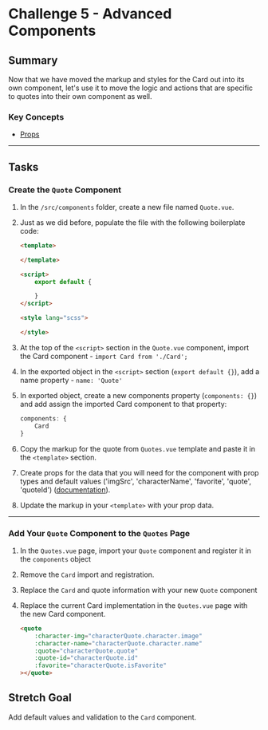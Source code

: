 # Challenge 5 - Advanced Components

## Summary

Now that we have moved the markup and styles for the Card out into its own component, let's use it to move the logic and actions that are specific to quotes into their own component as well.

### Key Concepts

- [Props](https://vuejs.org/v2/guide/components-props.html)

---

## Tasks

### Create the `Quote` Component

1. In the `/src/components` folder, create a new file named `Quote.vue`.
2. Just as we did before, populate the file with the following boilerplate code:

    ```html
    <template>

    </template>

    <script>
        export default {

        }
    </script>

    <style lang="scss">

    </style>
    ```

3. At the top of the `<script>` section in the `Quote.vue` component, import the Card component - `import Card from './Card';`
4. In the exported object in the `<script>` section (`export default {}`), add a name property - `name: 'Quote'`
5. In exported object, create a new components property (`components: {}`) and add assign the imported Card component to that property:

    ```js
    components: {
        Card
    }
    ```

6. Copy the markup for the quote from `Quotes.vue` template and paste it in the `<template>` section.
7. Create props for the data that you will need for the component with prop types and default values ('imgSrc', 'characterName', 'favorite', 'quote', 'quoteId') ([documentation](https://vuejs.org/v2/guide/components-props.html#Prop-Validation)).
8. Update the markup in your `<template>` with your prop data.

---

### Add Your `Quote` Component to the `Quotes` Page

1. In the `Quotes.vue` page, import your `Quote` component and register it in the `components` object
2. Remove the `Card` import and registration.
3. Replace the `Card` and quote information with your new `Quote` component
4. Replace the current Card implementation in the `Quotes.vue` page with the new Card component.

    ```html
    <quote
        :character-img="characterQuote.character.image"
        :character-name="characterQuote.character.name"
        :quote="characterQuote.quote"
        :quote-id="characterQuote.id"
        :favorite="characterQuote.isFavorite"
    ></quote>
    ```

## Stretch Goal

Add default values and validation to the `Card` component.
